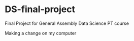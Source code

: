 # DS-final-project
Final Project for General Assembly Data Science PT course

Making a change on my computer
